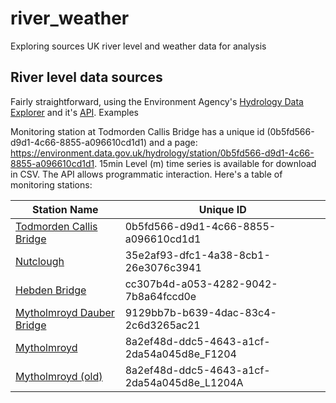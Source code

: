 # river_weather
Exploring sources UK river level and weather data for analysis

## River level data sources
Fairly straightforward, using the Environment Agency's [Hydrology Data Explorer](https://environment.data.gov.uk/hydrology/explore#/landing) and it's [API](https://environment.data.gov.uk/hydrology/doc/reference#stations-examples).  Examples

Monitoring station at Todmorden Callis Bridge has a unique id (0b5fd566-d9d1-4c66-8855-a096610cd1d1) and a page: https://environment.data.gov.uk/hydrology/station/0b5fd566-d9d1-4c66-8855-a096610cd1d1.  15min Level (m) time series is available for download in CSV.  The API allows programmatic interaction.  Here's a table of monitoring stations:

| Station Name | Unique ID |
|---|---|
|[Todmorden Callis Bridge](https://environment.data.gov.uk/hydrology/station/0b5fd566-d9d1-4c66-8855-a096610cd1d1) |0b5fd566-d9d1-4c66-8855-a096610cd1d1|
|[Nutclough](https://environment.data.gov.uk/hydrology/station/35e2af93-dfc1-4a38-8cb1-26e3076c3941)|35e2af93-dfc1-4a38-8cb1-26e3076c3941|
|[Hebden Bridge](https://environment.data.gov.uk/hydrology/station/cc307b4d-a053-4282-9042-7b8a64fccd0e)|cc307b4d-a053-4282-9042-7b8a64fccd0e|
|[Mytholmroyd Dauber Bridge](https://environment.data.gov.uk/hydrology/station/9129bb7b-b639-4dac-83c4-2c6d3265ac21) |9129bb7b-b639-4dac-83c4-2c6d3265ac21 |
|[Mytholmroyd](https://environment.data.gov.uk/hydrology/station/8a2ef48d-ddc5-4643-a1cf-2da54a045d8e_F1204)|8a2ef48d-ddc5-4643-a1cf-2da54a045d8e_F1204|
|[Mytholmroyd (old)](https://environment.data.gov.uk/hydrology/station/8a2ef48d-ddc5-4643-a1cf-2da54a045d8e_L1204A)|8a2ef48d-ddc5-4643-a1cf-2da54a045d8e_L1204A|


